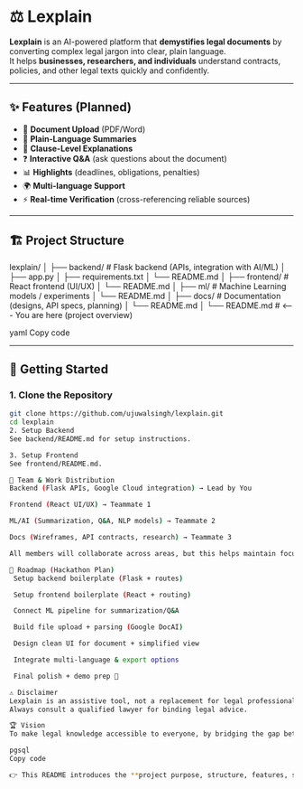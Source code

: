 # ⚖️ Lexplain

**Lexplain** is an AI-powered platform that **demystifies legal documents** by converting complex legal jargon into clear, plain language.  
It helps **businesses, researchers, and individuals** understand contracts, policies, and other legal texts quickly and confidently.

---

## ✨ Features (Planned)

- 📄 **Document Upload** (PDF/Word)
- 📝 **Plain-Language Summaries**
- 📌 **Clause-Level Explanations**
- ❓ **Interactive Q&A** (ask questions about the document)
- 📊 **Highlights** (deadlines, obligations, penalties)
- 🌍 **Multi-language Support**
- ⚡ **Real-time Verification** (cross-referencing reliable sources)

---

## 🏗️ Project Structure

lexplain/
│
├── backend/ # Flask backend (APIs, integration with AI/ML)
│ ├── app.py
│ ├── requirements.txt
│ └── README.md
│
├── frontend/ # React frontend (UI/UX)
│ └── README.md
│
├── ml/ # Machine Learning models / experiments
│ └── README.md
│
├── docs/ # Documentation (designs, API specs, planning)
│ └── README.md
│
└── README.md # <--- You are here (project overview)

yaml
Copy code

---

## 🚀 Getting Started

### 1. Clone the Repository
```bash
git clone https://github.com/ujuwalsingh/lexplain.git
cd lexplain
2. Setup Backend
See backend/README.md for setup instructions.

3. Setup Frontend
See frontend/README.md.

👥 Team & Work Distribution
Backend (Flask APIs, Google Cloud integration) → Lead by You

Frontend (React UI/UX) → Teammate 1

ML/AI (Summarization, Q&A, NLP models) → Teammate 2

Docs (Wireframes, API contracts, research) → Teammate 3

All members will collaborate across areas, but this helps maintain focus.

📌 Roadmap (Hackathon Plan)
 Setup backend boilerplate (Flask + routes)

 Setup frontend boilerplate (React + routing)

 Connect ML pipeline for summarization/Q&A

 Build file upload + parsing (Google DocAI)

 Design clean UI for document + simplified view

 Integrate multi-language & export options

 Final polish + demo prep 🎥

⚠️ Disclaimer
Lexplain is an assistive tool, not a replacement for legal professionals.
Always consult a qualified lawyer for binding legal advice.

🏆 Vision
To make legal knowledge accessible to everyone, by bridging the gap between law and understanding with AI + usability-first design.

pgsql
Copy code

👉 This README introduces the **project purpose, structure, features, setup, team distribution, and hackathon roadmap** all in one.
